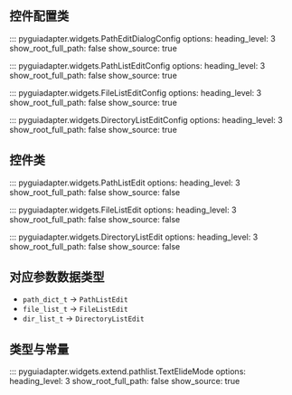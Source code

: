 ## 控件配置类

::: pyguiadapter.widgets.PathEditDialogConfig
    options:
        heading_level: 3
        show_root_full_path: false
        show_source: true

::: pyguiadapter.widgets.PathListEditConfig
    options:
        heading_level: 3
        show_root_full_path: false
        show_source: true

::: pyguiadapter.widgets.FileListEditConfig
    options:
        heading_level: 3
        show_root_full_path: false
        show_source: true

::: pyguiadapter.widgets.DirectoryListEditConfig
    options:
        heading_level: 3
        show_root_full_path: false
        show_source: true

## 控件类

::: pyguiadapter.widgets.PathListEdit
    options:
        heading_level: 3
        show_root_full_path: false
        show_source: false

::: pyguiadapter.widgets.FileListEdit
    options:
        heading_level: 3
        show_root_full_path: false
        show_source: false


::: pyguiadapter.widgets.DirectoryListEdit
    options:
        heading_level: 3
        show_root_full_path: false
        show_source: false


## 对应参数数据类型

- `path_dict_t` -> `PathListEdit`
- `file_list_t` -> `FileListEdit`
- `dir_list_t` -> `DirectoryListEdit`

## 类型与常量

::: pyguiadapter.widgets.extend.pathlist.TextElideMode
    options:
        heading_level: 3
        show_root_full_path: false
        show_source: true
